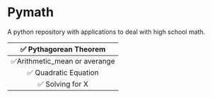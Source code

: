 # Pymath
A python repository with applications to deal with high school math.


|                 ✅ Pythagorean Theorem                       |
|:------------------------------------------------------------:| 
|              ✅Arithmetic_mean or averange                     |
|                 ✅ Quadratic Equation                          |
|                 ✅ Solving for X                               |

